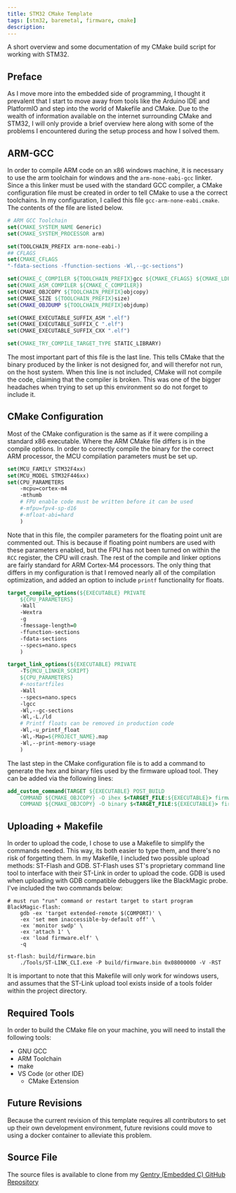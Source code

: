 ```yaml
---
title: STM32 CMake Template
tags: [stm32, baremetal, firmware, cmake]
description:
---
```


A short overview and some documentation of my CMake build script for working with STM32.

## Preface
As I move more into the embedded side of programming, I thought it prevalent that I start to move away from tools like the Arduino IDE and PlatformIO and step into the world of Makefile and CMake. Due to the wealth of information available on the internet surrounding CMake and STM32, I will only provide a brief overview here along with some of the problems I encountered during the setup process and how I solved them.

## ARM-GCC
In order to compile ARM code on an x86 windows machine, it is necessary to use the arm toolchain for windows and the `arm-none-eabi-gcc` linker. Since a this linker must be used with the standard GCC compiler, a CMake configuration file must be created in order to tell CMake to use a the correct toolchains. In my configuration, I called this file `gcc-arm-none-eabi.cmake`. The contents of the file are listed below.
```cmake
# ARM GCC Toolchain
set(CMAKE_SYSTEM_NAME Generic)
set(CMAKE_SYSTEM_PROCESSOR arm)

set(TOOLCHAIN_PREFIX arm-none-eabi-)
## CFLAGS
set(CMAKE_CFLAGS
"-fdata-sections -ffunction-sections -Wl,--gc-sections")

set(CMAKE_C_COMPILER ${TOOLCHAIN_PREFIX}gcc ${CMAKE_CFLAGS} ${CMAKE_LDFLAGS})
set(CMAKE_ASM_COMPILER ${CMAKE_C_COMPILER})
set(CMAKE_OBJCOPY ${TOOLCHAIN_PREFIX}objcopy)
set(CMAKE_SIZE ${TOOLCHAIN_PREFIX}size)
set(CMAKE_OBJDUMP ${TOOLCHAIN_PREFIX}objdump)

set(CMAKE_EXECUTABLE_SUFFIX_ASM ".elf")
set(CMAKE_EXECUTABLE_SUFFIX_C ".elf")
set(CMAKE_EXECUTABLE_SUFFIX_CXX ".elf")

set(CMAKE_TRY_COMPILE_TARGET_TYPE STATIC_LIBRARY)
```

The most important part of this file is the last line. This tells CMake that the binary produced by the linker is not designed for, and will therefor not run, on the host system. When this line is not included, CMake will not compile the code, claiming that the compiler is broken. This was one of the bigger headaches when trying to set up this environment so do not forget to include it.

## CMake Configuration
Most of the CMake configuration is the same as if it were compiling a standard x86 executable. Where the ARM CMake file differs is in the compile options. In order to correctly compile the binary for the correct ARM processor, the MCU compilation parameters must be set up.
```cmake
set(MCU_FAMILY STM32F4xx)
set(MCU_MODEL STM32F446xx)
set(CPU_PARAMETERS
    -mcpu=cortex-m4
    -mthumb
    # FPU enable code must be written before it can be used
    #-mfpu=fpv4-sp-d16
    #-mfloat-abi=hard
    )
```

Note that in this file, the compiler parameters for the floating point unit are commented out. This is because if floating point numbers are used with these parameters enabled, but the FPU has not been turned on within the `RCC` register, the CPU will crash.
The rest of the compile and linker options are fairly standard for ARM Cortex-M4 processors. The only thing that differs in my configuration is that I removed nearly all of the compilation optimization, and added an option to include `printf` functionality for floats.
```cmake
target_compile_options(${EXECUTABLE} PRIVATE
    ${CPU_PARAMETERS}
    -Wall
    -Wextra
    -g
    -fmessage-length=0
    -ffunction-sections
    -fdata-sections
    --specs=nano.specs 
    )

target_link_options(${EXECUTABLE} PRIVATE
    -T${MCU_LINKER_SCRIPT}
    ${CPU_PARAMETERS}
    #-nostartfiles
    -Wall
    --specs=nano.specs
    -lgcc
    -Wl,--gc-sections
    -Wl,-L./ld
    # Printf floats can be removed in production code
    -Wl,-u_printf_float
    -Wl,-Map=${PROJECT_NAME}.map
    -Wl,--print-memory-usage
    )
```

The last step in the CMake configuration file is to add a command to generate the hex and binary files used by the firmware upload tool. They can be added via the following lines:
```cmake
add_custom_command(TARGET ${EXECUTABLE} POST_BUILD
    COMMAND ${CMAKE_OBJCOPY} -O ihex $<TARGET_FILE:${EXECUTABLE}> firmware.hex
    COMMAND ${CMAKE_OBJCOPY} -O binary $<TARGET_FILE:${EXECUTABLE}> firmware.bin)
```

## Uploading + Makefile
In order to upload the code, I chose to use a Makefile to simplify the commands needed. This way, its both easier to type them, and there's no risk of forgetting them. In my Makefile, I included two possible upload methods: ST-Flash and GDB. ST-Flash uses ST's proprietary command line tool to interface with their ST-Link in order to upload the code. GDB is used when uploading with GDB compatible debuggers like the BlackMagic probe. I've included the two commands below:

```make
# must run "run" command or restart target to start program
BlackMagic-flash:
	gdb -ex 'target extended-remote $(COMPORT)' \
	-ex 'set mem inaccessible-by-default off' \
	-ex 'monitor swdp' \
	-ex 'attach 1' \
	-ex 'load firmware.elf' \
	-q

st-flash: build/firmware.bin
	./Tools/ST-LINK_CLI.exe -P build/firmware.bin 0x08000000 -V -RST
```

It is important to note that this Makefile will only work for windows users, and assumes that the ST-Link upload tool exists inside of a tools folder within the project directory.

## Required Tools
In order to build the CMake file on your machine, you will need to install the following tools:
- GNU GCC
- ARM Toolchain
- make
- VS Code (or other IDE)
	- CMake Extension

## Future Revisions
Because the current revision of this template requires all contributors to set up their own development environment, future revisions could move to using a docker container to alleviate this problem.
## Source File
The source files is available to clone from my [Gentry (Embedded C) GitHub Repository](https://github.com/Jchisholm204/Gentry/tree/main/STM32F446/STM32%20Cmake%20Template) 